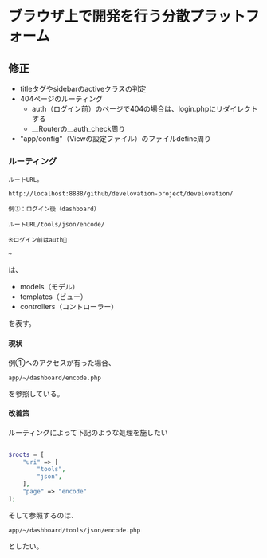 # ブラウザ上で開発を行う分散プラットフォーム

## 修正

- titleタグやsidebarのactiveクラスの判定
- 404ページのルーティング
    - auth（ログイン前）のページで404の場合は、login.phpにリダイレクトする
    - __Routerの__auth_check周り
- "app/config"（Viewの設定ファイル）のファイルdefine周り

### ルーティング

```
ルートURL。

http://localhost:8888/github/develovation-project/develovation/
```

```
例①：ログイン後（dashboard）

ルートURL/tools/json/encode/

※ログイン前はauth
```

```
~
```

は、

- models（モデル）
- templates（ビュー）
- controllers（コントローラー）

を表す。

#### 現状

例①へのアクセスが有った場合、

```
app/~/dashboard/encode.php
```

を参照している。


#### 改善策

ルーティングによって下記のような処理を施したい

```php

$roots = [
    "uri" => [
        "tools",
        "json",
    ],
    "page" => "encode"
];

```

そして参照するのは、

```
app/~/dashboard/tools/json/encode.php
```

としたい。
